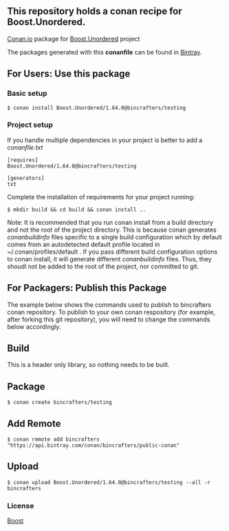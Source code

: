 ## This repository holds a conan recipe for Boost.Unordered.

[Conan.io](https://conan.io) package for [Boost.Unordered](https://github.com/Boostorg/Unordered) project

The packages generated with this **conanfile** can be found in [Bintray](https://bintray.com/bincrafters/public-conan/Boost.Unordered%3Abincrafters).

## For Users: Use this package

### Basic setup

    $ conan install Boost.Unordered/1.64.0@bincrafters/testing

### Project setup

If you handle multiple dependencies in your project is better to add a *conanfile.txt*

    [requires]
    Boost.Unordered/1.64.0@bincrafters/testing

    [generators]
    txt

Complete the installation of requirements for your project running:</small></span>

    $ mkdir build && cd build && conan install ..
	
Note: It is recommended that you run conan install from a build directory and not the root of the project directory.  This is because conan generates *conanbuildinfo* files specific to a single build configuration which by default comes from an autodetected default profile located in ~/.conan/profiles/default .  If you pass different build configuration options to conan install, it will generate different *conanbuildinfo* files.  Thus, they shoudl not be added to the root of the project, nor committed to git. 

## For Packagers: Publish this Package

The example below shows the commands used to publish to bincrafters conan repository. To publish to your own conan respository (for example, after forking this git repository), you will need to change the commands below accordingly. 

## Build  

This is a header only library, so nothing needs to be built.

## Package 

    $ conan create bincrafters/testing
	
## Add Remote

	$ conan remote add bincrafters "https://api.bintray.com/conan/bincrafters/public-conan"

## Upload

    $ conan upload Boost.Unordered/1.64.0@bincrafters/testing --all -r bincrafters

### License
[Boost](LICENSE)
